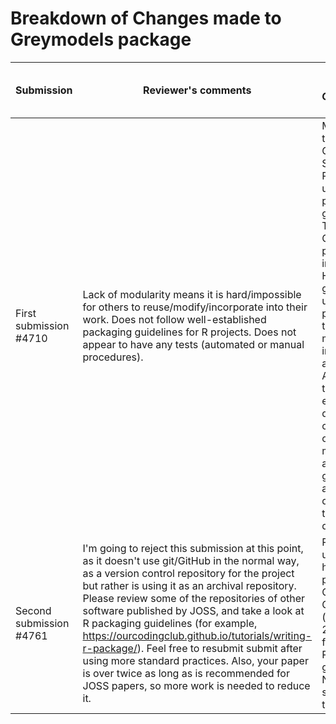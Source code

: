 # Breakdown of Changes made to Greymodels package

| Submission | Reviewer's comments | Changes made to Greymodels' package |
| --------------- | --------------- | --------------- |
|First submission #4710|Lack of modularity means it is hard/impossible for others to reuse/modify/incorporate into their work. Does not follow well-established packaging guidelines for R projects. Does not appear to have any tests (automated or manual procedures).|Modularized the Greymodels Shiny app. Package updated as per R project guidelines. The Greymodels package includes a Help tab that gives the use of the package and the different models implemented and an About Grey tab that explain the different categories of the grey models. An animated guide is also available to demonstrate the use of data.|
|Second submission #4761|I'm going to reject this submission at this point, as it doesn't use git/GitHub in the normal way, as a version control repository for the project but rather is using it as an archival repository. Please review some of the repositories of other software published by JOSS, and take a look at R packaging guidelines (for example, https://ourcodingclub.github.io/tutorials/writing-r-package/). Feel free to resubmit submit after using more standard practices. Also, your paper is over twice as long as is recommended for JOSS papers, so more work is needed to reduce it.|Package updated and has been publised on CRAN and GitHub (version 2.0.1), following the R packaging guidelines. New paper submission to JOSS.|
